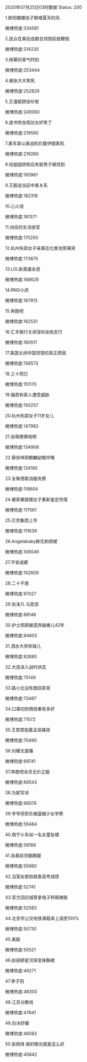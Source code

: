2020年07月25日03时数据
Status: 200

1.欧阳娜娜张子枫唱夏天的风

微博热度:334581

2.民众在美驻成都总领馆前放鞭炮

微博热度:314230

3.杨幂的骨气时刻

微博热度:253444

4.被张大大笑死

微博热度:252829

5.王漫妮顾佳吵架

微博热度:249360

6.虞书欣张雨剑太好笑了

微博热度:219590

7.美军承认美战机拦截伊朗客机

微博热度:219260

8.给姐姐转账后失联男子被找到

微博热度:193961

9.王毅谈当前中美关系

微博热度:182318

10.心火烧

微博热度:181371

11.向往的生活收官

微博热度:175250

12.杭州失踪女子亲属在化粪池旁痛哭

微博热度:173875

13.LOL新英雄永恩

微博热度:168629

14.RNG小虎

微博热度:167913

15.奔跑吧

微博热度:162531

16.汇丰银行关闭深圳龙岗支行

微博热度:160511

17.美国关闭中国领馆的真正原因

微博热度:156573

18.三十而已

微博热度:151170

19.福奇称家人遭受威胁

微博热度:150257

20.杭州失踪女子11岁女儿

微博热度:147982

21.张萌撩黄晓明

微博热度:134908

22.蔡徐坤郭麒麟幼稚拌嘴

微博热度:124165

23.全聚德取消服务费

微博热度:119604

24.被家暴跳楼女子重新鉴定伤情

微博热度:117561

25.贝壳集团上市

微博热度:111639

26.Angelababy鲜花刺绣裙

微博热度:106049

27.平安成都

微博热度:102609

28.二十不惑

微博热度:97027

29.张沫凡 马思涵

微博热度:88146

30.护士照顾被遗弃脑瘫儿42年

微博热度:84803

31.洒水大师宋祖儿

微博热度:82880

32.大连进入战时状态

微博热度:75149

33.路小北没有救回哥哥

微博热度:73467

34.口罩的防晒效果有多好

微博热度:71572

35.王霏霏抱着孟佳痛哭

微博热度:70490

36.刘耀文直播

微博热度:69741

37.奔跑吧全员无价之姐

微博热度:66543

38.为妮写诗

微博热度:66076

39.爷爷将担负被逼婚少女学费

微博热度:59484

40.南宁火车站一名女童坠楼

微博热度:58166

41.金晨前空翻踢腿

微博热度:55660

42.当室友偷拍我查高考成绩

微博热度:52741

43.官方回应城管拿电子秤砸摊贩

微博热度:52583

44.北京市公交地铁满载率上调至100%

微博热度:50730

45.美股

微博热度:50521

46.赵丽颖星河渐变抹胸裙

微博热度:49271

47.李子阳

微博热度:48300

48.江苏分数线

微博热度:47641

49.白冰好媚

微博热度:46082

50.张雨绮 我的眼光就是这么好

微博热度:45842

